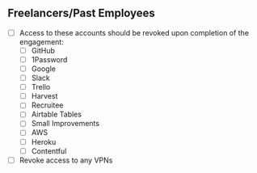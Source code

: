 ## Freelancers/Past Employees
- [ ] Access to these accounts should be revoked upon completion of the engagement:
  - [ ] GitHub
  - [ ] 1Password
  - [ ] Google
  - [ ] Slack
  - [ ] Trello
  - [ ] Harvest
  - [ ] Recruitee
  - [ ] Airtable Tables
  - [ ] Small Improvements
  - [ ] AWS
  - [ ] Heroku
  - [ ] Contentful

- [ ] Revoke access to any VPNs
